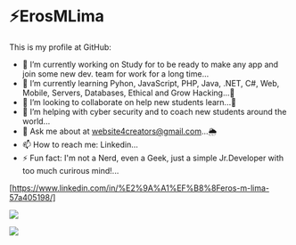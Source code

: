 <h1>⚡️ErosMLima</h1> 
  
  This is my profile at GitHub:

- 🔭 I’m currently working on Study for to be ready to make any app and join some new dev. team for work for a long time...
- 🎯 I’m currently learning Pyhon, JavaScript, PHP, Java, .NET, C#, Web, Mobile, Servers, Databases, Ethical and Grow Hacking...🌱
- 🔰 I’m looking to collaborate on help new students learn...👯
- 🤔 I’m helping with cyber security and to coach new students around the world...
- 💬 Ask me about at website4creators@gmail.com...🌦
- 📫 How to reach me: Linkedin...
- ⚡ Fun fact: I'm not a Nerd, even a Geek, just a simple Jr.Developer with too much curirous mind!...


[https://www.linkedin.com/in/%E2%9A%A1%EF%B8%8Feros-m-lima-57a405198/]

<img src="https://github-readme-stats.vercel.app/api?username=ErosMLima&&show_icons=true&title_color=ffffff&&icon_color=bb2acf&text_color=daf7dc&bg_color=151515" style="max-width:142%;" align="middle">

<img src="https://github-readme-stats.vercel.app/api/top-langs/?username=ErosMLima&layout=compact&theme=jolly"
style="max-width:80%;" align="middle">

